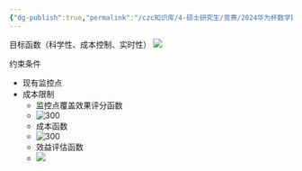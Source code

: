 ```yaml
---
{"dg-publish":true,"permalink":"/czc知识库/4-硕士研究生/竞赛/2024华为杯数学建模/赛中/临时/问题四监控覆盖设置/","dgPassFrontmatter":true,"created":"2024-09-24T08:29:12.841+08:00","updated":"2024-12-08T15:17:20.350+08:00"}
---
```




目标函数（科学性、成本控制、实时性）
![](/img/user/czc知识库/9-无奇不有/9-附件/附件/问题四监控覆盖设置_image-3.png)

约束条件
- 现有监控点
- 成本限制
	- 监控点覆盖效果评分函数
	- ![300](/img/user/czc知识库/9-无奇不有/9-附件/附件/问题四监控覆盖设置_image-2.png)
	- 成本函数
	- ![300](/img/user/czc知识库/9-无奇不有/9-附件/附件/问题四监控覆盖设置_image.png)
	- 效益评估函数
	- ![](/img/user/czc知识库/9-无奇不有/9-附件/附件/问题四监控覆盖设置_image-1.png)